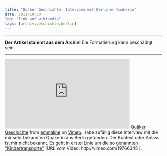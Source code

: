 ```yaml
---
title: "Quäker Geschichte: Interview mit Berliner Quäkerin"
date: 2011-10-30
log: "link auf wikipedia"
tags: [archiv,geschichte,berlin]
---
```

<hr><b>Der Artikel stammt aus dem Archiv!</b> Die Formatierung kann beschädigt sein.<hr>

<iframe width="400" height="225" frameborder="0" allowfullscreen="" webkitallowfullscreen="" src="http://player.vimeo.com/video/19766345?title=0&amp;byline=0&amp;portrait=0"></iframe>
<a href="http://vimeo.com/19766345">Qu&auml;ker Geschichte</a> from <a href="http://vimeo.com/user3317950">emmaline</a> on <a href="http://vimeo.com">Vimeo</a>.
<!--break-->
Habe zuf&auml;llig diese Interview mit die mir sehr bekannten Quakerin aus Berlin gefunden. Der Kontext oder Anlass ist mir nicht bekannt. Es geht in erster Linie um die so genannten <a href="http://de.wikipedia.org/wiki/Kindertransport">"Kindertransporte"</a> (URL vom Video: http://vimeo.com/19766345 ).


